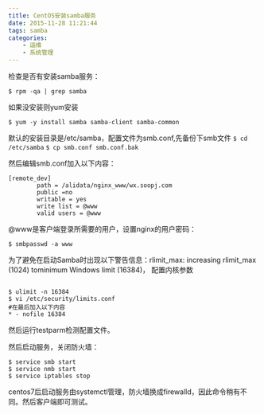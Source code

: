```yaml
---
title: CentOS安装samba服务
date: 2015-11-28 11:21:44
tags: samba
categories:
	- 运维
	- 系统管理
---
```



检查是否有安装samba服务：

`$ rpm -qa | grep samba`

如果没安装则yum安装

`$ yum -y install samba samba-client samba-common`

默认的安装目录是/etc/samba，配置文件为smb.conf,先备份下smb文件
`$ cd /etc/samba`
`$ cp smb.conf smb.conf.bak`

然后编辑smb.conf加入以下内容：

```
[remote_dev]
        path = /alidata/nginx_www/wx.soopj.com
        public =no
        writable = yes
        write list = @www
        valid users = @www
```

@www是客户端登录所需要的用户，设置nginx的用户密码：

`$ smbpasswd -a www`

为了避免在启动Samba时出现以下警告信息：rlimit_max: increasing rlimit_max (1024) tominimum Windows limit (16384)，
配置内核参数

```

$ ulimit -n 16384
$ vi /etc/security/limits.conf
#在最后加入以下内容
* - nofile 16384

```


然后运行testparm检测配置文件。

然后启动服务，关闭防火墙：

```
$ service smb start
$ service nmb start
$ service iptables stop

```
centos7后启动服务由systemctl管理，防火墙换成firewalld，因此命令稍有不同。然后客户端即可测试。
